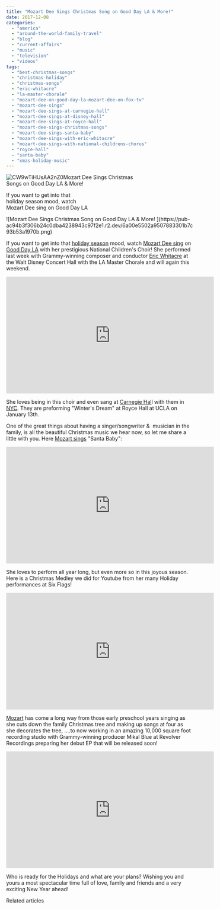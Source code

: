 ```yaml
---
title: "Mozart Dee Sings Christmas Song on Good Day LA & More!"
date: 2017-12-08
categories: 
  - "america"
  - "around-the-world-family-travel"
  - "blog"
  - "current-affairs"
  - "music"
  - "television"
  - "videos"
tags: 
  - "best-christmas-songs"
  - "christmas-holiday"
  - "christmas-songs"
  - "eric-whitacre"
  - "la-master-chorale"
  - "mozart-dee-on-good-day-la-mozart-dee-on-fox-tv"
  - "mozart-dee-sings"
  - "mozart-dee-sings-at-carnegie-hall"
  - "mozart-dee-sings-at-disney-hall"
  - "mozart-dee-sings-at-royce-hall"
  - "mozart-dee-sings-christmas-songs"
  - "mozart-dee-sings-santa-baby"
  - "mozart-dee-sings-with-eric-whitacre"
  - "mozart-dee-sings-with-national-childrens-chorus"
  - "royce-hall"
  - "santa-baby"
  - "xmas-holiday-music"
---
```


![CW9wTiHUsAA2nZ0](https://pub-ac94b3f306b24c0dba4238943c97f2e1.r2.dev/6a00e5502a9507883301bb09dd77a3970d.jpg)Mozart Dee Sings Christmas  
Songs on Good Day LA & More!  
  
If you want to get into that  
holiday season mood, watch  
Mozart Dee sing on Good Day LA 

<!--more--> ![Mozart Dee Sings Christmas Song on Good Day LA & More! ](https://pub-ac94b3f306b24c0dba4238943c97f2e1.r2.dev/6a00e5502a9507883301b7c93b53a1970b.png)  
If you want to get into that [holiday season](https://pub-ac94b3f306b24c0dba4238943c97f2e1.r2.dev/2014/12/cut-your-own-christmas-tree-sustainable-family-fun-tradition.html "How to cut your own Christmas tree ") mood, watch [Mozart Dee sing](https://pub-ac94b3f306b24c0dba4238943c97f2e1.r2.dev/2017/11/mozart-dee-sings-on-born-this-way-tv-show-.html#more "Mozart Dee singer and actress") on [Good Day LA](http://www.foxla.com/good-day-la) with her prestigious National Children's Choir! She performed last week with Grammy-winning composer and conductor [Eric Whitacre](https://ericwhitacre.com) at the Walt Disney Concert Hall with the LA Master Chorale and will again this weekend.   
  

<iframe allow="encrypted-media" allowfullscreen gesture="media" src="https://www.youtube.com/embed/ZWychGnYeJ8" height="315" frameborder="0" width="560"></iframe>

  
  
She loves being in this choir and even sang at [Carnegie Hal](https://pub-ac94b3f306b24c0dba4238943c97f2e1.r2.dev/2016/05/15-year-old-mozart-sings-at-carnegie-hall-.html "Mozart Dee sings at Carnegie Hall")l with them in [NYC](https://pub-ac94b3f306b24c0dba4238943c97f2e1.r2.dev/2016/05/new-york-city-travel-for-teens-.html#more "teen travel in New York City"). They are preforming "Winter's Dream" at Royce Hall at UCLA on January 13th.   
  
One of the great things about having a singer/songwriter &  musician in the family, is all the beautiful Christmas music we hear now, so let me share a little with you. Here [Mozart sings](https://pub-ac94b3f306b24c0dba4238943c97f2e1.r2.dev/2017/05/16-year-old-mozart-dees-ted-talk-keynote-speech-in-ukteen-actress-songwriter-singer-mozart-dee-was-asked-to-do-a-ted-talk.html "Mozart sings & Ted Talk") "Santa Baby":  
  

<iframe allow="encrypted-media" allowfullscreen gesture="media" src="https://www.youtube.com/embed/tzp6STLoTLI" height="315" frameborder="0" width="560"></iframe>

She loves to perform all year long, but even more so in this joyous season. Here is a Christmas Medley we did for Youtube from her many Holiday performances at Six Flags!

<iframe allow="encrypted-media" allowfullscreen gesture="media" src="https://www.youtube.com/embed/jc5u4fcIpZI" height="315" frameborder="0" width="560"></iframe>

  
  
[Mozart](https://pub-ac94b3f306b24c0dba4238943c97f2e1.r2.dev/2016/04/mozart-wins-best-actress-award-.html "Mozart Dee wins best actress award") has come a long way from those early preschool years singing as she cuts down the family Christmas tree and making up songs at four as she decorates the tree, ....to now working in an amazing 10,000 square foot recording studio with Grammy-winning producer Mikal Blue at Revolver Recordings preparing her debut EP that will be released soon!   
  

<iframe allow="encrypted-media" allowfullscreen gesture="media" src="https://www.youtube.com/embed/hxBFv5AAxhw" height="315" frameborder="0" width="560"></iframe>

  
  
Who is ready for the Holidays and what are your plans? Wishing you and yours a most spectacular time full of love, family and friends and a very exciting New Year ahead!

Related articles

